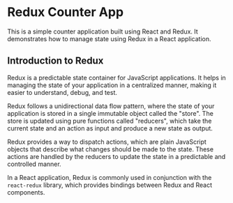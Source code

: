 # Redux Counter App

This is a simple counter application built using React and Redux. It demonstrates how to manage state using Redux in a React application.

## Introduction to Redux

Redux is a predictable state container for JavaScript applications. It helps in managing the state of your application in a centralized manner, making it easier to understand, debug, and test.

Redux follows a unidirectional data flow pattern, where the state of your application is stored in a single immutable object called the "store". The store is updated using pure functions called "reducers", which take the current state and an action as input and produce a new state as output.

Redux provides a way to dispatch actions, which are plain JavaScript objects that describe what changes should be made to the state. These actions are handled by the reducers to update the state in a predictable and controlled manner.

In a React application, Redux is commonly used in conjunction with the `react-redux` library, which provides bindings between Redux and React components.
